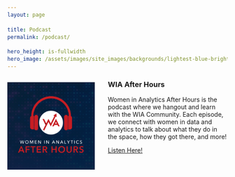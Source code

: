```yaml
---
layout: page

title: Podcast
permalink: /podcast/

hero_height: is-fullwidth
hero_image: /assets/images/site_images/backgrounds/lightest-blue-bright.png
---
```


<div>
    <p style="float: left;"><img src="../assets/images/FINAL - WIA After Hours Podcast Logo.png" height="200px" width="200px" style="padding-right: 30px;">
    </p>
</div>
<h3>WIA After Hours</h3>
<p>
    Women in Analytics After Hours is the podcast where we hangout and learn with the WIA Community. Each episode, we connect with women in data and analytics to talk about what they do in the space, how they got there, and more!
</p>

<a href="https://www.womeninanalytics.com/podcast" class="button is-normal is-responsive is-outlined">
    Listen Here!
</a>


